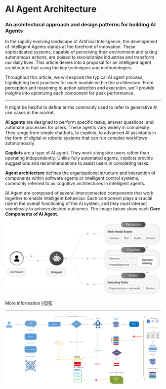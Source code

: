 # AI Agent Architecture
### An architectural approach and design patterns for building AI Agents

In the rapidly evolving landscape of Artificial Intelligence, the development of intelligent Agents stands at the forefront of innovation. These sophisticated systems, capable of perceiving their environment and taking autonomous actions, are poised to revolutionize industries and transform our daily lives. This article delves into a proposal for an intelligent agent architecture that using the key techniques and methodologies.

Throughout this article, we will explore the typical AI agent process, highlighting best practices for each module within the architecture. From perception and reasoning to action selection and execution, we'll provide insights into optimizing each component for peak performance.

---

It might be helpful to define terms commonly used to refer to generative AI use cases in the market.

**AI agents** are designed to perform specific tasks, answer questions, and automate processes for users. These agents vary widely in complexity. They range from simple chatbots, to copilots, to advanced AI assistants in the form of digital or robotic systems that can run complex workflows autonomously.

**Copilots** are a type of AI agent. They work alongside users rather than operating independently. Unlike fully automated agents, copilots provide suggestions and recommendations to assist users in completing tasks.

**Agent architecture** defines the organizational structure and interaction of components within software agents or intelligent control systems, commonly referred to as cognitive architectures in intelligent agents. 

AI Agent are composed of several interconnected components that work together to enable intelligent behaviour. Each component plays a crucial role in the overall functioning of the AI system, and they must interact seamlessly to achieve desired outcomes. The image below show each **Core Components of AI Agent**.

<img src="images/AI-Agent-Core-Components.png" alt="drawing" width="700"/>

More information [HERE](https://arxiv.org/html/2404.11584v1)

---


<img src="images/AI-Agent-Architecture.png" alt="drawing" width="1200"/>
